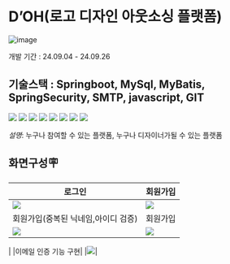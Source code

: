 # D’OH(로고 디자인 아웃소싱 플랫폼)
![image](https://github.com/user-attachments/assets/4ac13604-ab82-47f3-8dfe-331c8d2f2bcb)

개발 기간 : 24.09.04 - 24.09.26


기술스택 : Springboot, MySql, MyBatis, SpringSecurity, SMTP, javascript, GIT
---

<img src="https://img.shields.io/badge/html5-E34F26?style=for-the-badge&logo=html5&logoColor=white">
<img src="https://img.shields.io/badge/css-1572B6?style=for-the-badge&logo=css3&logoColor=white"> 
<img src="https://img.shields.io/badge/javascript-F7DF1E?style=for-the-badge&logo=javascript&logoColor=black"> 
<img src="https://img.shields.io/badge/jquery-0769AD?style=for-the-badge&logo=jquery&logoColor=white">
<img src="https://img.shields.io/badge/mysql-4479A1?style=for-the-badge&logo=mysql&logoColor=white"> 
<img src="https://img.shields.io/badge/spring-6DB33F?style=for-the-badge&logo=spring&logoColor=white"> 
<img src="https://img.shields.io/badge/github-181717?style=for-the-badge&logo=github&logoColor=white">
<img src="https://img.shields.io/badge/git-F05032?style=for-the-badge&logo=git&logoColor=white">

*설명*: 누구나 참여할 수 있는 플랫폼, 누구나 디자이너가될 수 있는 플랫폼

화면구성🪧
---

|로그인|회원가입|
|------|---|
|<img src="https://github.com/user-attachments/assets/104e48c0-dc45-4180-91af-5c1b8bb70999">|<img src="https://github.com/user-attachments/assets/ff37ffc8-366d-4845-abe6-cb2a5e5d914d">
|회원가입(중복된 닉네임,아이디 검증)|회원가입|
|<img src="https://github.com/user-attachments/assets/b87e6d81-09a3-4c81-92fa-374217143e38">|<img src="https://github.com/user-attachments/assets/d84b575f-c5a5-4669-89b7-6fee63e72811">|<img src="https://github.com/user-attachments/assets/c04930ae-709f-44a3-8a9e-e817198b5db7">|<img src="https://github.com/user-attachments/assets/c04930ae-709f-44a3-8a9e-e817198b5db7">
|
|이메일 인증 기능 구현|
|<img src="https://github.com/user-attachments/assets/47bf3c5e-711b-432e-af5d-417aed3ad47d">|








